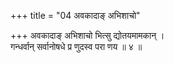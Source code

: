 +++
title = "04 अवकादाङ् अभिशाचो"

+++
अवकादाङ् अभिशाचो भित्सु द्योतयमामकान् ।  
गन्धर्वान् सर्वानोषधे प्र णुदस्व परा णय ॥ ४ ॥